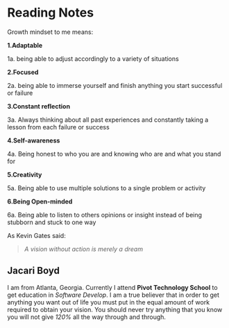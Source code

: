 # Reading Notes
Growth mindset to me means:

**1.Adaptable**

  1a. being able to adjust accordingly to a variety of situations

**2.Focused**

2a. being able to immerse yourself and finish anything you start successful or failure 

**3.Constant reflection**

3a. Always thinking about all past experiences and constantly taking a lesson from each failure or success 

**4.Self-awareness**

4a. Being honest to who you are and knowing who are and what you stand for

**5.Creativity**

5a. Being able to use multiple solutions to a single problem or activity 

**6.Being Open-minded**

6a. Being able to listen to others opinions or insight instead of being stubborn and stuck to one way

As Kevin Gates said: 
>_A vision without action 
>is merely a dream_
 ## Jacari Boyd 
 I am from Atlanta, Georgia. Currently I attend __Pivot Technology School__ to get education in _Software Develop_. I am a true believer that in order to get anything you want out of life you must put in the equal amount of work required to obtain your vision. You should never try anything that you know you will not give _120%_ all the way through and through.
